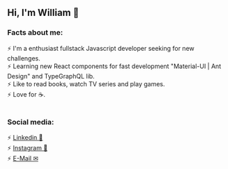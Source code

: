 ## Hi, I'm William  👋

### Facts about me:

⚡ I'm a enthusiast fullstack Javascript developer seeking for new challenges. </br>
⚡ Learning new React components for fast development "Material-UI | Ant Design" and TypeGraphQL lib. </br>
⚡ Like to read books, watch TV series and play games. </br>
⚡ Love for ☕. </br>

# 

### Social media:

⚡ [Linkedin 🚀](https://www.linkedin.com/in/william-felizardo-886698138/) </br>
⚡ [Instagram 📱](https://www.instagram.com/willfeliz1) </br>
⚡ [E-Mail ✉](william.mfelizardo@gmail.com) </br>

